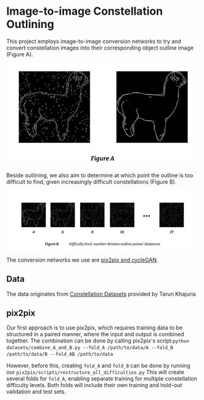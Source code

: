 
# Image-to-image Constellation Outlining

This project employs image-to-image conversion networks to try and convert constellation images into their corresponding object outline image (Figure A). 

![FigureA](images/figureA.png)

Beside outlining, we also aim to determine at which point the outline is too difficult to find, given increasingly difficult constellations (Figure B).

![FigureB](images/figureB.png)

The conversion networks we use are [pix2pix and cycleGAN](https://github.com/junyanz/pytorch-CycleGAN-and-pix2pix).

## Data

The data originates from [Constellation Datasets](https://osf.io/qf5tz/) provided by Tarun Khajuria

## pix2pix

Our first approach is to use pix2pix, which requires training data to be structured in a paired manner, where the input and output is combined together. The combination can be done by calling pix2pix's script:`python datasets/combine_A_and_B.py --fold_A /path/to/data/A --fold_B /path/to/data/B --fold_AB /path/to/data`

However, before this, creating `fold_A` and `fold_B` can be done by running our `pix2pix/scripts/restructure_all_difficulties.py`
This will create several folds for `fold_A`, enabling separate training for multiple constellation difficulty levels.
Both folds will include their own training and hold-out validation and test sets.

